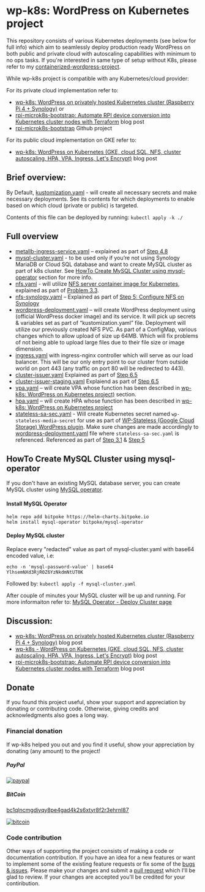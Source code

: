 # wp-k8s: WordPress on Kubernetes project

This repository consists of various Kubernetes deployments (see below for full info) which aim to seamlessly deploy production ready WordPress on both public and private cloud with autoscaling capabilities with minimum to no ops tasks. If you're interested in same type of setup without K8s, please refer to my [containerized-wordpress-project](https://github.com/AdnanHodzic/containerized-wordpress-project).

While wp-k8s project is compatible with any Kubernetes/cloud provider:

For its private cloud implementation refer to: 

* [wp-k8s: WordPress on privately hosted Kubernetes cluster (Raspberry Pi 4 + Synology)](https://foolcontrol.org/?p=4004) or
* [rpi-microk8s-bootstrap: Automate RPI device conversion into Kubernetes cluster nodes with Terraform](https://foolcontrol.org/?p=4555) blog post
* [rpi-microk8s-bootstrap](https://github.com/AdnanHodzic/rpi-microk8s-bootstrap) Github project

For its public cloud implementation on GKE refer to:

* [wp-k8s: WordPress on Kubernetes (GKE, cloud SQL, NFS, cluster autoscaling, HPA, VPA, Ingress, Let's Encrypt)](http://foolcontrol.org/?p=3754) blog post

## Brief overview:

By Default, [kustomization.yaml](https://github.com/AdnanHodzic/wp-k8s/blob/main/kustomization.yaml) - will create all necessary secrets and make necessary deployments. See its contents for which deployments to enable based on which cloud (private or public) is targeted.

Contents of this file can be deployed by running: `kubectl apply -k ./`

## Full overview

* [metallb-ingress-service.yaml](https://github.com/AdnanHodzic/wp-k8s/blob/main/metallb-ingress-service.yaml) – explained as part of [Step 4.8](https://foolcontrol.org/?p=4004)
* [mysql-cluster.yaml](https://github.com/AdnanHodzic/wp-k8s/blob/main/mysql-cluster.yaml) - to be used only if you’re not using Synology MariaDB or Cloud SQL database and want to create MySQL cluster as part of k8s cluster. See [HowTo Create MySQL Cluster using mysql-operator](https://github.com/AdnanHodzic/wp-k8s#howto-create-mysql-cluster-using-mysql-operator) section for more info.
* [nfs.yaml](https://github.com/AdnanHodzic/wp-k8s/blob/main/nfs.yaml) - will utilize [NFS server container image for Kubernetes](https://github.com/AdnanHodzic/nfs-server-k8s), explained as part of [Problem 3.3](https://foolcontrol.org/?p=3754).
* [nfs-synology.yaml](https://github.com/AdnanHodzic/wp-k8s/blob/main/nfs-synology.yaml) – Explained as part of [Step 5: Configure NFS on Synology](https://foolcontrol.org/?p=4004)
* [wordpress-deployment.yaml](https://github.com/AdnanHodzic/wp-k8s/blob/main/wordpress-deployment.yaml) – will create WordPress deployment using (official WordPress docker image) and its service. It will pick up secrets & variables set as part of “kustomization.yaml” file. Deployment will utilize our previously created NFS PVC. As part of a ConfigMap, various changes which to allow upload of size up 64MB. Which will fix problems of not being able to upload large files due to their file size or image dimension.
* [ingress.yaml](https://github.com/AdnanHodzic/wp-k8s/blob/main/ingress.yaml) with ingress-nginx controller which will serve as our load balancer. This will be our only entry point to our cluster from outside world on port 443 (any traffic on port 80 will be redirected to 443).
* [cluster-issuer.yaml](https://github.com/AdnanHodzic/wp-k8s/blob/main/cluster-issuer.yaml) Explained as part of [Step 6.5](https://foolcontrol.org/?p=3754)
* [cluster-issuer-staging.yaml](https://github.com/AdnanHodzic/wp-k8s/blob/main/cluster-issuer-staging.yaml) Explaiend as part of [Step 6.5](https://foolcontrol.org/?p=3754)
* [vpa.yaml](https://github.com/AdnanHodzic/wp-k8s/blob/main/vpa.yaml) – will create VPA whose function has been described in [wp-k8s: WordPress on Kubernetes project)](https://foolcontrol.org/?p=3754) section.
* [hpa.yaml](https://github.com/AdnanHodzic/wp-k8s/blob/main/hpa.yaml) – will create HPA whose function has been described in [wp-k8s: WordPress on Kubernetes project](https://foolcontrol.org/?p=3754)
* [stateless-sa-sec.yaml](https://github.com/AdnanHodzic/wp-k8s/blob/main/stateless-sa-sec.yaml) - Will create Kubernetes secret named `wp-stateless-media-secret` for use as part of [WP-Stateless (Google Cloud Storage) WordPress plugin](https://github.com/udx/wp-stateless). Make sure changes are made accordingly to [wordpress-deployment.yaml](https://github.com/AdnanHodzic/wp-k8s/blob/main/wordpress-deployment.yaml) file where `stateless-sa-sec.yaml` is referenced. Referenced as part of [Step 3.1](https://foolcontrol.org/?p=3754) & [Step 5](https://foolcontrol.org/?p=4004)

## HowTo Create MySQL Cluster using mysql-operator

If you don't have an existing MySQL database server, you can create MySQL cluster using [MySQL operator](https://github.com/bitpoke/mysql-operator).

#### Install MySQL Operator
```
helm repo add bitpoke https://helm-charts.bitpoke.io
helm install mysql-operator bitpoke/mysql-operator
```

#### Deploy MySQL cluster

Replace every "redacted" value as part of mysql-cluster.yaml with base64 encoded value, i.e:
```
echo -n 'mysql-password-value' | base64
YlhsemNXd3RjR0Z6YzNkdmNtUT0K
```

Followed by: `kubectl apply -f mysql-cluster.yaml`

After couple of minutes your MySQL cluster will be up and running. For more informaiton refer to: [MySQL Operator - Deploy Cluster page](https://github.com/bitpoke/mysql-operator/blob/master/docs/deploy-mysql-cluster.md)

## Discussion:

* [wp-k8s: WordPress on privately hosted Kubernetes cluster (Raspberry Pi 4 + Synology)](https://foolcontrol.org/?p=4004) blog post
* [wp-k8s - WordPress on Kubernetes (GKE, cloud SQL, NFS, cluster autoscaling, HPA, VPA, Ingress, Let's Encrypt)](http://foolcontrol.org/?p=3754) blog post
* [rpi-microk8s-bootstrap: Automate RPI device conversion into Kubernetes cluster nodes with Terraform](https://foolcontrol.org/?p=4555) blog post


## Donate

If you found this project useful, show your support and appreciation by donating or contributing code. Otherwise, giving credits and acknowledgments also goes a long way.

### Financial donation

If wp-k8s helped you out and you find it useful, show your appreciation by donating (any amount) to the project!

##### PayPal
[![paypal](https://www.paypalobjects.com/en_US/NL/i/btn/btn_donateCC_LG.gif)](https://www.paypal.com/donate?business=7AHCP5PU95S4Y&no_recurring=0&item_name=Purpose%3A+Contribution+for+work+on+wp-k8s&currency_code=EUR)

##### BitCoin
[bc1qlncmgdjyqy8pe4gad4k2s6xtyr8f2r3ehrnl87](bitcoin:bc1qlncmgdjyqy8pe4gad4k2s6xtyr8f2r3ehrnl87)

[![bitcoin](https://foolcontrol.org/wp-content/uploads/2019/08/btc-donate-displaylink-debian.png)](bitcoin:bc1qlncmgdjyqy8pe4gad4k2s6xtyr8f2r3ehrnl87)

### Code contribution

Other ways of supporting the project consists of making a code or documentation contribution. If you have an idea for a new features or want to implement some of the existing feature requests or fix some of the [bugs & issues](https://github.com/AdnanHodzic/wp-k8s/issues). Please make your changes and submit a [pull request](https://github.com/AdnanHodzic/wp-k8s/pulls) which I'll be glad to review. If your changes are accepted you'll be credited for your contiribution.
